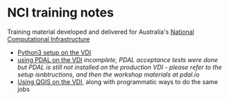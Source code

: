 # NCI training notes

Training material developed and delivered for Australia's [National Computational Infrastructure](http://nci.org.au)

- [Python3 setup on the VDI](./python3setup)
- [using PDAL on the VDI](./pdal) *incomplete, PDAL acceptance tests were done but PDAL is still not installed on the production VDI - please refer to the setup isnbtructions, and then the workshop materials at pdal.io*
- [Using QGIS on the VDI](./qgis), along with programmatic ways to do the same jobs
